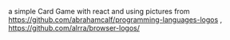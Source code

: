 a simple Card Game with react and using pictures from https://github.com/abrahamcalf/programming-languages-logos , https://github.com/alrra/browser-logos/
